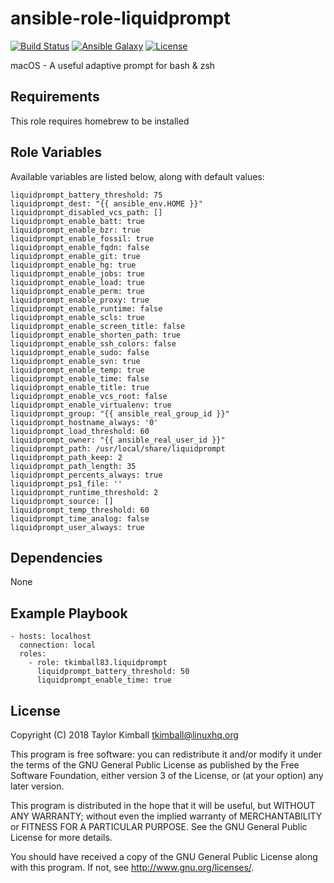 # ansible-role-liquidprompt

[![Build Status](https://travis-ci.org/tkimball83/ansible-role-liquidprompt.svg?branch=master)](https://travis-ci.org/tkimball83/ansible-role-liquidprompt)
[![Ansible Galaxy](https://img.shields.io/badge/ansible--galaxy-liquidprompt-blue.svg?style=flat)](https://galaxy.ansible.com/tkimball83/liquidprompt)
[![License](https://img.shields.io/badge/license-GPLv3-brightgreen.svg?style=flat)](COPYING)

macOS - A useful adaptive prompt for bash & zsh

## Requirements

This role requires homebrew to be installed

## Role Variables

Available variables are listed below, along with default values:

    liquidprompt_battery_threshold: 75
    liquidprompt_dest: "{{ ansible_env.HOME }}"
    liquidprompt_disabled_vcs_path: []
    liquidprompt_enable_batt: true
    liquidprompt_enable_bzr: true
    liquidprompt_enable_fossil: true
    liquidprompt_enable_fqdn: false
    liquidprompt_enable_git: true
    liquidprompt_enable_hg: true
    liquidprompt_enable_jobs: true
    liquidprompt_enable_load: true
    liquidprompt_enable_perm: true
    liquidprompt_enable_proxy: true
    liquidprompt_enable_runtime: false
    liquidprompt_enable_scls: true
    liquidprompt_enable_screen_title: false
    liquidprompt_enable_shorten_path: true
    liquidprompt_enable_ssh_colors: false
    liquidprompt_enable_sudo: false
    liquidprompt_enable_svn: true
    liquidprompt_enable_temp: true
    liquidprompt_enable_time: false
    liquidprompt_enable_title: true
    liquidprompt_enable_vcs_root: false
    liquidprompt_enable_virtualenv: true
    liquidprompt_group: "{{ ansible_real_group_id }}"
    liquidprompt_hostname_always: '0'
    liquidprompt_load_threshold: 60
    liquidprompt_owner: "{{ ansible_real_user_id }}"
    liquidprompt_path: /usr/local/share/liquidprompt
    liquidprompt_path_keep: 2
    liquidprompt_path_length: 35
    liquidprompt_percents_always: true
    liquidprompt_ps1_file: ''
    liquidprompt_runtime_threshold: 2
    liquidprompt_source: []
    liquidprompt_temp_threshold: 60
    liquidprompt_time_analog: false
    liquidprompt_user_always: true

## Dependencies

None

## Example Playbook

    - hosts: localhost
      connection: local
      roles:
        - role: tkimball83.liquidprompt
          liquidprompt_battery_threshold: 50
          liquidprompt_enable_time: true

## License

Copyright (C) 2018 Taylor Kimball <tkimball@linuxhq.org>

This program is free software: you can redistribute it and/or modify
it under the terms of the GNU General Public License as published by
the Free Software Foundation, either version 3 of the License, or
(at your option) any later version.

This program is distributed in the hope that it will be useful,
but WITHOUT ANY WARRANTY; without even the implied warranty of
MERCHANTABILITY or FITNESS FOR A PARTICULAR PURPOSE. See the
GNU General Public License for more details.

You should have received a copy of the GNU General Public License
along with this program. If not, see <http://www.gnu.org/licenses/>.
